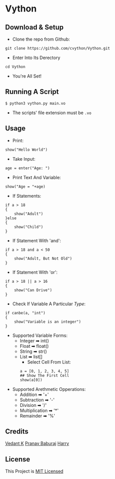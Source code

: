 # **Vython** 

## Download & Setup
* Clone the repo from Github:
```
git clone https://github.com/cvython/Vython.git
```
* Enter Into Its Derectory
```
cd Vython
```
* You're All Set!


## Running A Script
```
$ python3 vython.py main.vo

```
* The scripts' file extension must be ```.vo```

## Usage
* Print:
```
show("Hello World")
```
* Take Input:
```
age = enter("Age: ") 
```
* Print Text And Variable:
```
show("Age = "+age) 
```
* If Statements:
```
if a > 18
{
    show("Adult")
}else
{
    show("Child")
}
```
* If Statement With 'and':
```
if a > 18 and a < 50
{
    show("Adult, But Not Old")
}
```
* If Statement With 'or':
```
if a > 18 || a > 16
{
    show("Can Drive")
}
```
* Check If Variable A Particular *Type*:
```
if canbe(a, "int")
{
    show("Variable is an integer")
}
```
* Supported Variable Forms:
    * Integer ➡ int()
    * Float ➡ float()
    * String ➡ str()
    * List ➡ list[]
        * Select Cell From List:
        ```
        a = [0, 1, 2, 3, 4, 5]
        ## Show The First Cell
        show(a[0])
        ```
* Supported Arethmetic Opperations:
    * Addition ➡ '+'
    * Subtraction ➡ '-'
    * Division ➡ '/'
    * Multiplication ➡ '*'
    * Remainder ➡ '%'

## Credits
[Vedant K](https://github.com/dopevog)
[Pranav Baburaj](https://github.com/pranavbaburaj)
[Harry](https://github.com/fineans)

## License
This Project is [MIT Licensed](https://github.com/cvython/Vython/blob/vython/LICENSE)

